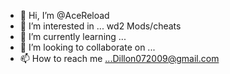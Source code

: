 - 👋 Hi, I’m @AceReload
- 👀 I’m interested in ... wd2 Mods/cheats
- 🌱 I’m currently learning ...
- 💞️ I’m looking to collaborate on ...
- 📫 How to reach me ...Dillon072009@gmail.com

<!---
AceReload/AceReload is a ✨ special ✨ repository because its `README.md` (this file) appears on your GitHub profile.
You can click the Preview link to take a look at your changes.
--->
